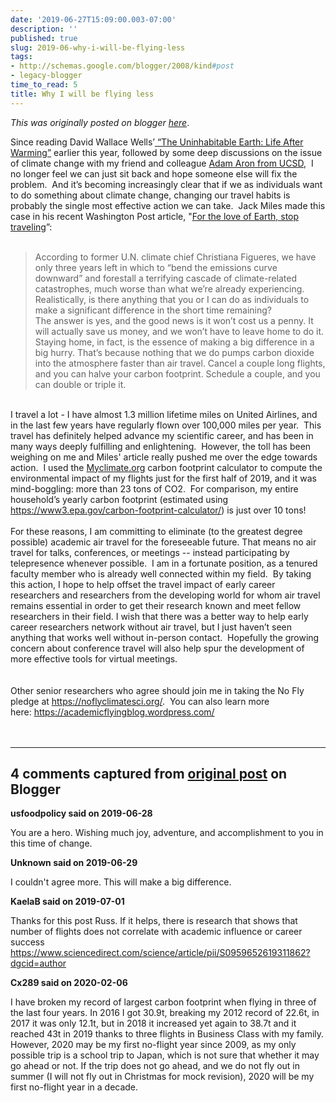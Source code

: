 ```yaml
---
date: '2019-06-27T15:09:00.003-07:00'
description: ''
published: true
slug: 2019-06-why-i-will-be-flying-less
tags:
- http://schemas.google.com/blogger/2008/kind#post
- legacy-blogger
time_to_read: 5
title: Why I will be flying less
---
```


*This was originally posted on blogger [here](http://www.russpoldrack.org/2019/06/why-i-will-be-flying-less.html)*.

<div>Since reading David Wallace Wells’<a href="https://www.goodreads.com/book/show/41552709-the-uninhabitable-earth"> “The Uninhabitable Earth: Life After Warming”</a> earlier this year, followed by some deep discussions on the issue of climate change with my friend and colleague <a href="http://aronlab.org/">Adam Aron from UCSD</a>, &nbsp;I no longer feel we can just sit back and hope someone else will fix the problem. &nbsp;And it’s becoming increasingly clear that if we as individuals want to do something about climate change, changing our travel habits is probably the single most effective action we can take. &nbsp;Jack Miles made this case in his recent Washington Post article, "<a href="https://www.washingtonpost.com/news/theworldpost/wp/2017/11/02/plane-pollution/?utm_term=.13e261080773">For the love of Earth, stop traveling</a>”: </div><div><br /></div><blockquote class="tr_bq">According to former U.N. climate chief Christiana Figueres, we have only three years left in which to “bend the emissions curve downward” and forestall a terrifying cascade of climate-related catastrophes, much worse than what we’re already experiencing. Realistically, is there anything that you or I can do as individuals to make a significant difference in the short time remaining?<br />The answer is yes, and the good news is it won’t cost us a penny. It will actually save us money, and we won’t have to leave home to do it. Staying home, in fact, is the essence of making a big difference in a big hurry. That’s because nothing that we do pumps carbon dioxide into the atmosphere faster than air travel. Cancel a couple long flights, and you can halve your carbon footprint. Schedule a couple, and you can double or triple it.</blockquote><div><br /></div><div>I travel a lot - I have almost 1.3 million lifetime miles on United Airlines, and in the last few years have regularly flown over 100,000 miles per year. &nbsp;This travel has definitely helped advance my scientific career, and has been in many ways deeply fulfilling and enlightening. &nbsp;However, the toll has been weighing on me and Miles' article really pushed me over the edge towards action. &nbsp;I used the <a href="http://myclimate.org/">Myclimate.org</a>&nbsp;carbon footprint calculator to compute the environmental impact of my flights just for the first half of 2019, and it was mind-boggling: more than 23 tons of CO2. &nbsp;For comparison, my entire household’s yearly carbon footprint (estimated using <a href="https://www3.epa.gov/carbon-footprint-calculator/">https://www3.epa.gov/carbon-footprint-calculator/</a>) is just over 10 tons! &nbsp; </div><div><br /></div><div>For these reasons, I am committing to eliminate (to the greatest degree possible) academic air travel for the foreseeable future. That means no air travel for talks, conferences, or meetings -- instead participating by telepresence whenever possible. &nbsp;I am in a fortunate position, as a tenured faculty member who is already well connected within my field.&nbsp; By taking this action, I hope to help offset the travel impact of early career researchers and researchers from the developing world for whom air travel remains essential in order to get their research known and meet fellow researchers in their field. I wish that there was a better way to help early career researchers network without air travel, but I just haven’t seen anything that works well without in-person contact. &nbsp;Hopefully the growing concern about conference travel will also help spur the development of more effective tools for virtual meetings.&nbsp;</div><div><br /></div><!--?xml version="1.0" encoding="UTF-8"?--> <br /><div>Other senior researchers who agree should join me in taking the No Fly pledge at&nbsp;<a href="https://noflyclimatesci.org/">https://noflyclimatesci.org/</a>.&nbsp; You can also learn more here:&nbsp;<a href="https://academicflyingblog.wordpress.com/">https://academicflyingblog.wordpress.com/</a></div><div><br /></div><div><br /></div>

---

## 4 comments captured from [original post](http://www.russpoldrack.org/2019/06/why-i-will-be-flying-less.html) on Blogger

**usfoodpolicy said on 2019-06-28**

You are a hero. Wishing much joy, adventure, and accomplishment to you in this time of change.

**Unknown said on 2019-06-29**

I couldn't agree more. This will make a big difference.

**KaelaB said on 2019-07-01**

Thanks for this post Russ. If it helps, there is research that shows that number of flights does not correlate with academic influence or career success https://www.sciencedirect.com/science/article/pii/S0959652619311862?dgcid=author

**Cx289 said on 2020-02-06**

I have broken my record of largest carbon footprint when flying in three of the last four years. In 2016 I got 30.9t, breaking my 2012 record of 22.6t, in 2017 it was only 12.1t, but in 2018 it increased yet again to 38.7t and it reached 43t in 2019 thanks to three flights in Business Class with my family.<br />However, 2020 may be my first no-flight year since 2009, as my only possible trip is a school trip to Japan, which is not sure that whether it may go ahead or not. If the trip does not go ahead, and we do not fly out in summer (I will not fly out in Christmas for mock revision), 2020 will be my first no-flight year in a decade.

